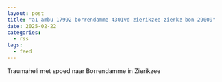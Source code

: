 ```yaml
---
layout: post
title: "a1 ambu 17992 borrendamme 4301vd zierikzee zierkz bon 29009"
date: 2025-02-22
categories: 
  - rss
tags: 
  - feed
---
```


Traumaheli met spoed naar Borrendamme in Zierikzee
